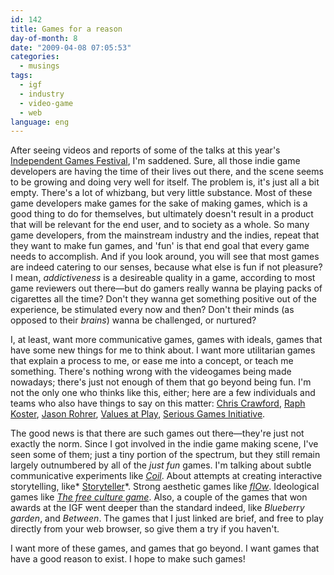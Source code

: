 ```yaml
---
id: 142
title: Games for a reason
day-of-month: 8
date: "2009-04-08 07:05:53"
categories:
  - musings
tags:
  - igf
  - industry
  - video-game
  - web
language: eng
---
```


After seeing videos and reports of some of the talks at this year's [Independent Games Festival](http://www.igf.com/), I'm saddened. Sure, all those indie game developers are having the time of their lives out there, and the scene seems to be growing and doing very well for itself. The problem is, it's just all a bit empty. There's a lot of whizbang, but very little substance. Most of these game developers make games for the sake of making games, which is a good thing to do for themselves, but ultimately doesn't result in a product that will be relevant for the end user, and to society as a whole. So many game developers, from the mainstream industry and the indies, repeat that they want to make fun games, and 'fun' is that end goal that every game needs to accomplish. And if you look around, you will see that most games are indeed catering to our senses, because what else is fun if not pleasure? I mean, _addictiveness_ is a desireable quality in a game, according to most game reviewers out there—but do gamers really wanna be playing packs of cigarettes all the time? Don't they wanna get something positive out of the experience, be stimulated every now and then? Don't their minds (as opposed to their _brains_) wanna be challenged, or nurtured?

I, at least, want more communicative games, games with ideals, games that have some new things for me to think about. I want more utilitarian games that explain a process to me, or ease me into a concept, or teach me something. There's nothing wrong with the videogames being made nowadays; there's just not enough of them that go beyond being fun. I'm not the only one who thinks like this, either; here are a few individuals and teams who also have things to say on this matter: [Chris Crawford](http://www.erasmatazz.com/library/JCGD_Volume_6/Dragon_Speech.html), [Raph Koster](http://www.raphkoster.com/tag/serious-games/), [Jason Rohrer](http://northcountrynotes.org/jason-rohrer/arthouseGames/seedBlogs.php?action=display_post&post_id=jcr13_1165271677_0&show_author=1&show_date=1), [Values at Play](http://www.valuesatplay.org/), [Serious Games Initiative](http://www.seriousgames.org/about2.html).

The good news is that there are such games out there—they're just not exactly the norm. Since I got involved in the indie game making scene, I've seen some of them; just a tiny portion of the spectrum, but they still remain largely outnumbered by all of the _just fun_ games. I'm talking about subtle communicative experiments like _[Coil](http://www.komix-games.com/game.php?game=Coil)_. About attempts at creating interactive storytelling, like* [Storyteller](http://www.ludomancy.com/blog/2008/09/15/storyteller/)*. Strong aesthetic games like _[flOw](http://jenovachen.com/flowingames/implementations/flowing/core.html)_. Ideological games like _[The free culture game](http://www.molleindustria.org/freeculturegame-eng)_. Also, a couple of the games that won awards at the IGF went deeper than the standard indeed, like _Blueberry garden_, and _Between_. The games that I just linked are brief, and free to play directly from your web browser, so give them a try if you haven't.

I want more of these games, and games that go beyond. I want games that have a good reason to exist. I hope to make such games!
